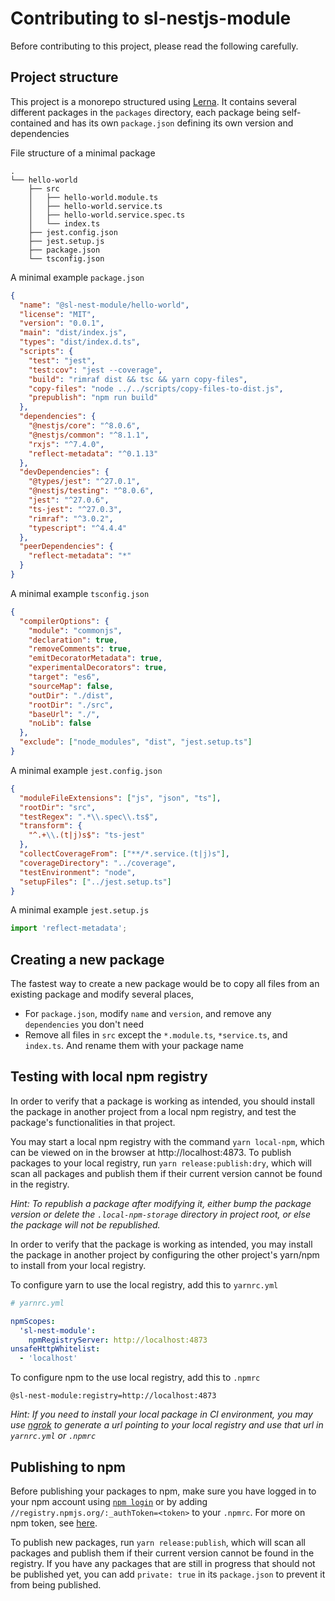 # Contributing to sl-nestjs-module

Before contributing to this project, please read the following carefully.

## Project structure

This project is a monorepo structured using [Lerna](https://github.com/lerna/lerna). It contains several different packages in the `packages` directory, each package being self-contained and has its own `package.json` defining its own version and dependencies

File structure of a minimal package

```
.
└── hello-world
    ├── src
    │   ├── hello-world.module.ts
    │   ├── hello-world.service.ts
    │   ├── hello-world.service.spec.ts
    │   └── index.ts
    ├── jest.config.json
    ├── jest.setup.js
    ├── package.json
    └── tsconfig.json
```

A minimal example `package.json`

```json
{
  "name": "@sl-nest-module/hello-world",
  "license": "MIT",
  "version": "0.0.1",
  "main": "dist/index.js",
  "types": "dist/index.d.ts",
  "scripts": {
    "test": "jest",
    "test:cov": "jest --coverage",
    "build": "rimraf dist && tsc && yarn copy-files",
    "copy-files": "node ../../scripts/copy-files-to-dist.js",
    "prepublish": "npm run build"
  },
  "dependencies": {
    "@nestjs/core": "^8.0.6",
    "@nestjs/common": "^8.1.1",
    "rxjs": "^7.4.0",
    "reflect-metadata": "^0.1.13"
  },
  "devDependencies": {
    "@types/jest": "^27.0.1",
    "@nestjs/testing": "^8.0.6",
    "jest": "^27.0.6",
    "ts-jest": "^27.0.3",
    "rimraf": "^3.0.2",
    "typescript": "^4.4.4"
  },
  "peerDependencies": {
    "reflect-metadata": "*"
  }
}
```

A minimal example `tsconfig.json`

```json
{
  "compilerOptions": {
    "module": "commonjs",
    "declaration": true,
    "removeComments": true,
    "emitDecoratorMetadata": true,
    "experimentalDecorators": true,
    "target": "es6",
    "sourceMap": false,
    "outDir": "./dist",
    "rootDir": "./src",
    "baseUrl": "./",
    "noLib": false
  },
  "exclude": ["node_modules", "dist", "jest.setup.ts"]
}
```

A minimal example `jest.config.json`

```json
{
  "moduleFileExtensions": ["js", "json", "ts"],
  "rootDir": "src",
  "testRegex": ".*\\.spec\\.ts$",
  "transform": {
    "^.+\\.(t|j)s$": "ts-jest"
  },
  "collectCoverageFrom": ["**/*.service.(t|j)s"],
  "coverageDirectory": "../coverage",
  "testEnvironment": "node",
  "setupFiles": ["../jest.setup.ts"]
}
```

A minimal example `jest.setup.js`

```js
import 'reflect-metadata';
```

## Creating a new package

The fastest way to create a new package would be to copy all files from an existing package and modify several places,

- For `package.json`, modify `name` and `version`, and remove any `dependencies` you don't need
- Remove all files in `src` except the `*.module.ts`, `*service.ts`, and `index.ts`. And rename them with your package name

## Testing with local npm registry

In order to verify that a package is working as intended, you should install the package in another project from a local npm registry, and test the package's functionalities in that project.

You may start a local npm registry with the command `yarn local-npm`, which can be viewed on in the browser at http://localhost:4873. To publish packages to your local registry, run `yarn release:publish:dry`, which will scan all packages and publish them if their current version cannot be found in the registry.

_Hint: To republish a package after modifying it, either bump the package version or delete the `.local-npm-storage` directory in project root, or else the package will not be republished._

In order to verify that the package is working as intended, you may install the package in another project by configuring the other project's yarn/npm to install from your local registry.

To configure yarn to use the local registry, add this to `yarnrc.yml`

```yml
# yarnrc.yml

npmScopes:
  'sl-nest-module':
    npmRegistryServer: http://localhost:4873
unsafeHttpWhitelist:
  - 'localhost'
```

To configure npm to the use local registry, add this to `.npmrc`

```
@sl-nest-module:registry=http://localhost:4873
```

_Hint: If you need to install your local package in CI environment, you may use [ngrok](https://ngrok.com/) to generate a url pointing to your local registry and use that url in `yarnrc.yml` or `.npmrc`_

## Publishing to npm

Before publishing your packages to npm, make sure you have logged in to your npm account using [`npm login`](https://docs.npmjs.com/cli/v7/commands/npm-adduser) or by adding `//registry.npmjs.org/:_authToken=<token>` to your `.npmrc`. For more on npm token, see [here](https://docs.npmjs.com/creating-and-viewing-access-tokens).

To publish new packages, run `yarn release:publish`, which will scan all packages and publish them if their current version cannot be found in the registry. If you have any packages that are still in progress that should not be published yet, you can add `private: true` in its `package.json` to prevent it from being published.
